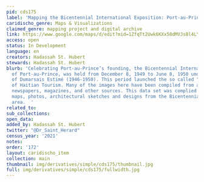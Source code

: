 ```yaml
---
pid: cds175
label: 'Mapping the Bicentennial International Exposition: Port-au-Prince, Haiti (1949-1950)'
caridischo_genre: Maps & Visualizations
claimed_genre: mapping project and digital archive
link: https://www.google.com/maps/d/edit?mid=1ZfqTt2Uwk6KXx58dMVJsBl4LYxBg4AaY&ll=18.542926165759617%2C-72.34469624999997&z=15
access: open
status: In Development
language: en
creators: Hadassah St. Hubert
stewards: Hadassah St. Hubert
blurb: 'Celebrating Port-au-Prince’s founding, the Bicentennial International Exposition
  of Port-au-Prince, was held from December 8, 1949 to June 8, 1950 under the presidency
  of Dumarsais Estimé (1946-1950). This period launched the so called "Golden Age"
  of Haitian Tourism. Many of the images here have been compiled from archives, postcards,
  newspapers, magazines, and other sources. This data set was complied using older
  maps, photos, architectural sketches and designs from the Bicentennial (Bisantne)
  area.  '
related_to:
sub_collections:
open_data:
added_by: Hadassah St. Hubert
twitter: "@Dr_Saint_Herard"
census_year: '2021'
notes:
order: '172'
layout: caridischo_item
collection: main
thumbnail: img/derivatives/simple/cds175/thumbnail.jpg
full: img/derivatives/simple/cds175/fullwidth.jpg
---
```

